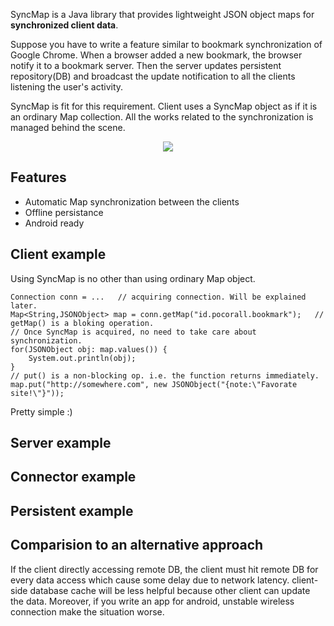 SyncMap is a Java library that provides lightweight JSON object maps for **synchronized client data**.

Suppose you have to write a feature similar to bookmark synchronization of Google Chrome. When a browser added a new bookmark, the browser notify it to a bookmark server. Then the server updates persistent repository(DB) and broadcast the update notification to all the clients listening the user's activity.

SyncMap is fit for this requirement. Client uses a SyncMap object as if it is an ordinary Map collection. All the works related to the synchronization is managed behind the scene. 


<p align="center"><img src="/pocorall/syncmap/raw/master/github/update.png"/></p>

## Features

* Automatic Map synchronization between the clients
* Offline persistance
* Android ready

## Client example

Using SyncMap is no other than using ordinary Map object.

    Connection conn = ...	// acquiring connection. Will be explained later.
    Map<String,JSONObject> map = conn.getMap("id.pocorall.bookmark");	// getMap() is a bloking operation.
    // Once SyncMap is acquired, no need to take care about synchronization.
    for(JSONObject obj: map.values()) {
    	System.out.println(obj);
    }
    // put() is a non-blocking op. i.e. the function returns immediately.
    map.put("http://somewhere.com", new JSONObject("{note:\"Favorate site!\"}")); 

Pretty simple :)

## Server example

## Connector example

## Persistent example

## Comparision to an alternative approach

If the client directly accessing remote DB, the client must hit remote DB for every data access which cause some delay due to network latency. client-side database cache will be less helpful because other client can update the data. Moreover, if you write an app for android, unstable wireless connection make the situation worse.


